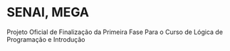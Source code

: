 
# SENAI, MEGA
Projeto Oficial de Finalização da Primeira Fase Para o Curso de Lógica de Programação e Introdução
